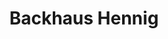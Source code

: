---
title: "Backhaus Hennig"
url: /leipzig/backhaus-hennig-georg-schumann-strasse/
shop: Bäckerei
---